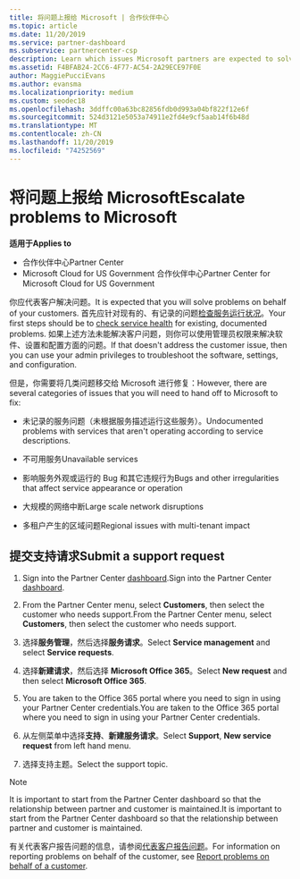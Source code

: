 ```yaml
---
title: 将问题上报给 Microsoft | 合作伙伴中心
ms.topic: article
ms.date: 11/20/2019
ms.service: partner-dashboard
ms.subservice: partnercenter-csp
description: Learn which issues Microsoft partners are expected to solve themselves for their customers and which issues they may need to escalate to Microsoft.
ms.assetid: F4BFAB24-2CC6-4F77-AC54-2A29ECE97F0E
author: MaggiePucciEvans
ms.author: evansma
ms.localizationpriority: medium
ms.custom: seodec18
ms.openlocfilehash: 3ddffc00a63bc82856fdb0d993a04bf822f12e6f
ms.sourcegitcommit: 524d3121e5053a74911e2fd4e9cf5aab14f6b48d
ms.translationtype: MT
ms.contentlocale: zh-CN
ms.lasthandoff: 11/20/2019
ms.locfileid: "74252569"
---
```

# <a name="escalate-problems-to-microsoft"></a><span data-ttu-id="ea0d2-103">将问题上报给 Microsoft</span><span class="sxs-lookup"><span data-stu-id="ea0d2-103">Escalate problems to Microsoft</span></span>

<span data-ttu-id="ea0d2-104">**适用于**</span><span class="sxs-lookup"><span data-stu-id="ea0d2-104">**Applies to**</span></span>

-  <span data-ttu-id="ea0d2-105">合作伙伴中心</span><span class="sxs-lookup"><span data-stu-id="ea0d2-105">Partner Center</span></span>
-  <span data-ttu-id="ea0d2-106">Microsoft Cloud for US Government 合作伙伴中心</span><span class="sxs-lookup"><span data-stu-id="ea0d2-106">Partner Center for Microsoft Cloud for US Government</span></span>

<span data-ttu-id="ea0d2-107">你应代表客户解决问题。</span><span class="sxs-lookup"><span data-stu-id="ea0d2-107">It is expected that you will solve problems on behalf of your customers.</span></span> <span data-ttu-id="ea0d2-108">首先应针对现有的、有记录的问题[检查服务运行状况](check-service-health.md)。</span><span class="sxs-lookup"><span data-stu-id="ea0d2-108">Your first steps should be to [check service health](check-service-health.md) for existing, documented problems.</span></span> <span data-ttu-id="ea0d2-109">如果上述方法未能解决客户问题，则你可以使用管理员权限来解决软件、设置和配置方面的问题。</span><span class="sxs-lookup"><span data-stu-id="ea0d2-109">If that doesn't address the customer issue, then you can use your admin privileges to troubleshoot the software, settings, and configuration.</span></span>

<span data-ttu-id="ea0d2-110">但是，你需要将几类问题移交给 Microsoft 进行修复：</span><span class="sxs-lookup"><span data-stu-id="ea0d2-110">However, there are several categories of issues that you will need to hand off to Microsoft to fix:</span></span>

- <span data-ttu-id="ea0d2-111">未记录的服务问题（未根据服务描述运行这些服务）。</span><span class="sxs-lookup"><span data-stu-id="ea0d2-111">Undocumented problems with services that aren't operating according to service descriptions.</span></span>

- <span data-ttu-id="ea0d2-112">不可用服务</span><span class="sxs-lookup"><span data-stu-id="ea0d2-112">Unavailable services</span></span>

- <span data-ttu-id="ea0d2-113">影响服务外观或运行的 Bug 和其它违规行为</span><span class="sxs-lookup"><span data-stu-id="ea0d2-113">Bugs and other irregularities that affect service appearance or operation</span></span>

- <span data-ttu-id="ea0d2-114">大规模的网络中断</span><span class="sxs-lookup"><span data-stu-id="ea0d2-114">Large scale network disruptions</span></span>

- <span data-ttu-id="ea0d2-115">多租户产生的区域问题</span><span class="sxs-lookup"><span data-stu-id="ea0d2-115">Regional issues with multi-tenant impact</span></span>

## <a name="submit-a-support-request"></a><span data-ttu-id="ea0d2-116">提交支持请求</span><span class="sxs-lookup"><span data-stu-id="ea0d2-116">Submit a support request</span></span>

1. <span data-ttu-id="ea0d2-117">Sign into the Partner Center [dashboard](https://partner.microsoft.com/dashboard).</span><span class="sxs-lookup"><span data-stu-id="ea0d2-117">Sign into the Partner Center [dashboard](https://partner.microsoft.com/dashboard).</span></span>

2. <span data-ttu-id="ea0d2-118">From the Partner Center menu, select **Customers**, then select the customer who needs support.</span><span class="sxs-lookup"><span data-stu-id="ea0d2-118">From the Partner Center menu, select **Customers**, then select the customer who needs support.</span></span>

3. <span data-ttu-id="ea0d2-119">选择**服务管理**，然后选择**服务请求**。</span><span class="sxs-lookup"><span data-stu-id="ea0d2-119">Select **Service management** and select **Service requests**.</span></span>

4. <span data-ttu-id="ea0d2-120">选择**新建请求**，然后选择 **Microsoft Office 365**。</span><span class="sxs-lookup"><span data-stu-id="ea0d2-120">Select **New request** and then select **Microsoft Office 365**.</span></span>

5. <span data-ttu-id="ea0d2-121">You are taken to the Office 365 portal where you need to sign in using your Partner Center credentials.</span><span class="sxs-lookup"><span data-stu-id="ea0d2-121">You are taken to the Office 365 portal where you need to sign in using your Partner Center credentials.</span></span>

6. <span data-ttu-id="ea0d2-122">从左侧菜单中选择**支持**、**新建服务请求**。</span><span class="sxs-lookup"><span data-stu-id="ea0d2-122">Select **Support**, **New service request** from left hand menu.</span></span>

7. <span data-ttu-id="ea0d2-123">选择支持主题。</span><span class="sxs-lookup"><span data-stu-id="ea0d2-123">Select the support topic.</span></span>

>[!NOTE]
><span data-ttu-id="ea0d2-124">It is important to start from the Partner Center dashboard so that the relationship between partner and customer is maintained.</span><span class="sxs-lookup"><span data-stu-id="ea0d2-124">It is important to start from the Partner Center dashboard so that the relationship between partner and customer is maintained.</span></span> 


<span data-ttu-id="ea0d2-125">有关代表客户报告问题的信息，请参阅[代表客户报告问题](report-problems-on-behalf-of-a-customer.md)。</span><span class="sxs-lookup"><span data-stu-id="ea0d2-125">For information on reporting problems on behalf of the customer, see [Report problems on behalf of a customer](report-problems-on-behalf-of-a-customer.md).</span></span>

 

 



